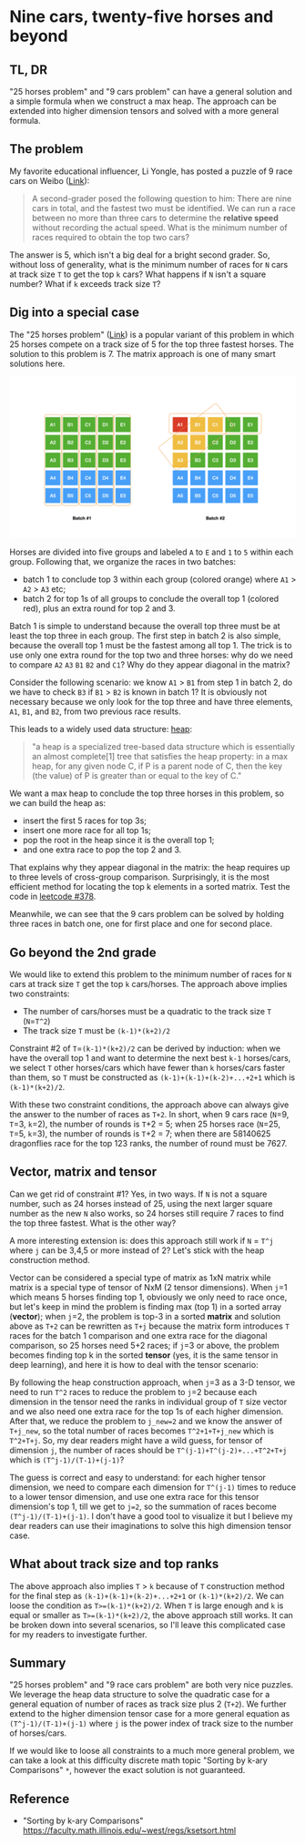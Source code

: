 # Nine cars, twenty-five horses and beyond

## TL, DR

"25 horses problem" and "9 cars problem" can have a general solution and a simple formula when we construct a max heap. The approach can be extended into higher dimension tensors and solved with a more general formula.

## The problem

My favorite educational influencer, Li Yongle, has posted a puzzle of 9 race cars on Weibo ([Link](https://m.weibo.cn/detail/4778730424109058)):

> A second-grader posed the following question to him: There are nine cars in total, and the fastest two must be identified. We can run a race between no more than three cars to determine the **relative speed** without recording the actual speed. What is the minimum number of races required to obtain the top two cars?

The answer is 5, which isn't a big deal for a bright second grader. So, without loss of generality, what is the minimum number of races for `N` cars at track size `T` to get the top `k` cars? What happens if `N` isn't a square number? What if `k` exceeds track size `T`?

## Dig into a special case

The "25 horses problem" ([Link](https://mindyourdecisions.com/blog/2017/05/11/can-you-solve-the-25-horses-puzzle-google-interview-question/)) is a popular variant of this problem in which 25 horses compete on a track size of 5 for the top three fastest horses. The solution to this problem is 7. The matrix approach is one of many smart solutions here.

![](/images/25-horse-riddle.001.png)

Horses are divided into five groups and labeled `A` to `E` and `1` to `5` within each group. Following that, we organize the races in two batches:

* batch 1 to conclude top 3 within each group (colored orange) where `A1` > `A2` > `A3` etc;
* batch 2 for top 1s of all groups to conclude the overall top 1 (colored red), plus an extra round for top 2 and 3.

Batch 1 is simple to understand because the overall top three must be at least the top three in each group. The first step in batch 2 is also simple, because the overall top 1 must be the fastest among all top 1. The trick is to use only one extra round for the top two and three horses: why do we need to compare `A2` `A3` `B1` `B2` and `C1`? Why do they appear diagonal in the matrix?

Consider the following scenario: we know `A1` > `B1` from step 1 in batch 2, do we have to check `B3` if `B1` > `B2` is known in batch 1? It is obviously not necessary because we only look for the top three and have three elements, `A1`, `B1`, and `B2`, from two previous race results.

This leads to a widely used data structure: [heap](https://en.wikipedia.org/wiki/Heap_(data_structure)):

> "a heap is a specialized tree-based data structure which is essentially an almost complete[1] tree that satisfies the heap property: in a max heap, for any given node C, if P is a parent node of C, then the key (the value) of P is greater than or equal to the key of C."

We want a max heap to conclude the top three horses in this problem, so we can build the heap as:

* insert the first 5 races for top 3s;
* insert one more race for all top 1s;
* pop the root in the heap since it is the overall top 1;
* and one extra race to pop the top 2 and 3.

That explains why they appear diagonal in the matrix: the heap requires up to three levels of cross-group comparison. Surprisingly, it is the most efficient method for locating the top k elements in a sorted matrix. Test the code in [leetcode #378](https://leetcode.com/problems/kth-smallest-element-in-a-sorted-matrix/).

Meanwhile, we can see that the 9 cars problem can be solved by holding three races in batch one, one for first place and one for second place.

## Go beyond the 2nd grade

We would like to extend this problem to the minimum number of races for `N` cars at track size `T` get the top `k` cars/horses. The approach above implies two constraints:

* The number of cars/horses must be a quadratic to the track size `T` (`N`=`T^2`)
* The track size `T` must be `(k-1)*(k+2)/2`

Constraint #2 of `T`=`(k-1)*(k+2)/2` can be derived by induction: when we have the overall top 1 and want to determine the next best `k-1` horses/cars, we select `T` other horses/cars which have fewer than `k` horses/cars faster than them, so `T` must be constructed as `(k-1)+(k-1)+(k-2)+...+2+1` which is `(k-1)*(k+2)/2`.

With these two constraint conditions, the approach above can always give the answer to the number of races as `T+2`. In short, when 9 cars race (`N`=9, `T`=3, `k`=2), the number of rounds is `T`+2 = 5; when 25 horses race (`N`=25, `T`=5, `k`=3), the number of rounds is `T`+2 = 7; when there are 58140625 dragonflies race for the top 123 ranks, the number of round must be 7627.

## Vector, matrix and tensor

Can we get rid of constraint #1? Yes, in two ways. If `N` is not a square number, such as 24 horses instead of 25, using the next larger square number as the new `N` also works, so 24 horses still require 7 races to find the top three fastest. What is the other way?

A more interesting extension is: does this approach still work if `N` = `T^j` where `j` can be 3,4,5 or more instead of 2? Let's stick with the heap construction method.

Vector can be considered a special type of matrix as 1xN matrix while matrix is a special type of tensor of NxM (2 tensor dimensions). When `j`=1 which means 5 horses finding top 1, obviously we only need to race once, but let's keep in mind the problem is finding max (top 1) in a sorted array (**vector**); when `j`=2, the problem is top-3 in a sorted **matrix** and solution above as `T+2` can be rewritten as `T+j` because the matrix form introduces `T` races for the batch 1 comparison and one extra race for the diagonal comparison, so 25 horses need 5+2 races; if `j`=3 or above, the problem becomes finding top k in the sorted **tensor** (yes, it is the same tensor in deep learning), and here it is how to deal with the tensor scenario:

By following the heap construction approach, when `j`=3 as a 3-D tensor, we need to run `T^2` races to reduce the problem to `j`=2 because each dimension in the tensor need the ranks in individual group of `T` size vector and we also need one extra race for the top 1s of each higher dimension. After that, we reduce the problem to `j_new=2` and we know the answer of `T+j_new`, so the total number of races becomes `T^2+1+T+j_new` which is `T^2+T+j`. So, my dear readers might have a wild guess, for tensor of dimension `j`, the number of races should be `T^(j-1)+T^(j-2)+...+T^2+T+j` which is `(T^j-1)/(T-1)+(j-1)`?

The guess is correct and easy to understand: for each higher tensor dimension, we need to compare each dimension for `T^(j-1)` times to reduce to a lower tensor dimension, and use one extra race for this tensor dimension's top 1, till we get to `j=2`, so the summation of races become `(T^j-1)/(T-1)+(j-1)`. I don't have a good tool to visualize it but I believe my dear readers can use their imaginations to solve this high dimension tensor case.

## What about track size and top ranks

The above approach also implies `T` > `k` because of `T` construction method for the final step as `(k-1)+(k-1)+(k-2)+...+2+1` or `(k-1)*(k+2)/2`. We can loose the condition as `T>=(k-1)*(k+2)/2`. When `T` is large enough and `k` is equal or smaller as `T>=(k-1)*(k+2)/2`, the above approach still works. It can be broken down into several scenarios, so I'll leave this complicated case for my readers to investigate further.

## Summary

"25 horses problem" and "9 race cars problem" are both very nice puzzles. We leverage the heap data structure to solve the quadratic case for a general equation of number of races as track size plus 2 (`T+2`). We further extend to the higher dimension tensor case for a more general equation as `(T^j-1)/(T-1)+(j-1)` where `j` is the power index of track size to the number of horses/cars.

If we would like to loose all constraints to a much more general problem, we can take a look at this difficulty discrete math topic "Sorting by k-ary Comparisons" `*`, however the exact solution is not guaranteed.

## Reference

* "Sorting by k-ary Comparisons" <https://faculty.math.illinois.edu/~west/regs/ksetsort.html>